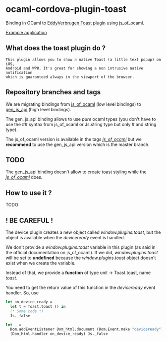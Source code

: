 # ocaml-cordova-plugin-toast

Binding in OCaml to [EddyVerbrugen Toast
plugin](https://github.com/EddyVerbruggen/Toast-PhoneGap-Plugin) using js_of_ocaml.

[Example
application](https://github.com/dannywillems/ocaml-cordova-plugin-toast-example)

## What does the toast plugin do ?

```
This plugin allows you to show a native Toast (a little text popup) on iOS,
Android and WP8. It's great for showing a non intrusive native notification
which is guaranteed always in the viewport of the browser.
```

## Repository branches and tags

We are migrating bindings from
[js_of_ocaml](https://github.com/ocsigen/js_of_ocaml) (low level bindings) to
[gen_js_api](https://github.com/lexifi/gen_js_api) (high level bindings).

The gen_js_api binding allows to use *pure* ocaml types (you don't have to use
the ## syntax from js_of_ocaml or Js.string type but only # and string type).

The js_of_ocaml version is available in the tags
[*js_of_ocaml*](https://github.com/dannywillems/ocaml-cordova-plugin-toast/tree/js_of_ocaml)
but we **recommend** to use the gen_js_api version which is the master branch.

## TODO

The gen_js_api binding doesn't allow to create toast styling while the
[*js_of_ocaml*](https://github.com/dannywillems/ocaml-cordova-plugin-toast/tree/js_of_ocaml) does.

## How to use it ?

TODO

## ! BE CAREFUL !

The device plugin creates a new object called *window.plugins.toast*, but the object is
available when the *deviceready* event is handled.

We don't provide a *window.plugins.toast* variable in this plugin (as said in the official
documentation on js_of_ocaml). If we did, *window.plugins.toast* will be set to **undefined**
because the *window.plugins.toast* object doesn't exist when we create the variable.

Instead of that, we provide a **function** of type unit -> Toast.toast,
name *toast*.

You need to get the return value of this function in the *deviceready*
event handler.
So, use

```OCaml
let on_device_ready =
  let t = Toast.toast () in
  (* Some code *)
  Js._false

let _ =
  Dom.addEventListener Dom_html.document (Dom.Event.make "deviceready")
  (Dom_html.handler on_device_ready) Js._false
```

